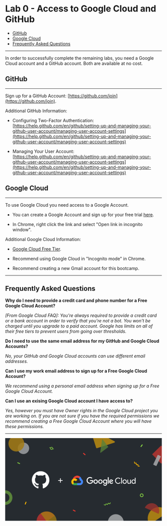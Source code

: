 # Lab 0 - Access to Google Cloud and GitHub

- [GitHub](#GitHub)
- [Google Cloud](#Google-Cloud)
- [Frequently Asked Questions](#Frequently-Asked-Questions)

---

In order to successfully complete the remaining labs, you need a Google Cloud account and a GitHub account. Both are available at no cost.

## GitHub

---

Sign up for a GitHub Account: [https://github.com/join](https://github.com/join).

Additional GitHub Information:

- Configuring Two-Factor Authentication: [https://help.github.com/en/github/setting-up-and-managing-your-github-user-account/managing-user-account-settings](https://help.github.com/en/github/setting-up-and-managing-your-github-user-account/managing-user-account-settings)

- Managing Your User Account: [https://help.github.com/en/github/setting-up-and-managing-your-github-user-account/managing-user-account-settings](https://help.github.com/en/github/setting-up-and-managing-your-github-user-account/managing-user-account-settings)

## Google Cloud

---

To use Google Cloud you need access to a Google Account.

- You can create a Google Account and sign up for your free trial [here](https://console.cloud.google.com/freetrial).

- In Chrome, right click the link and select "Open link in incognito window".

Additional Google Cloud Information:

- [Google Cloud Free Tier](https://cloud.google.com/free/docs/gcp-free-tier).

- Recommend using Google Cloud in "Incognito mode" in Chrome.

- Recommend creating a new Gmail account for this bootcamp.

---

## Frequently Asked Questions

**Why do I need to provide a credit card and phone number for a Free Google Cloud Account?**

*[From Google Cloud FAQ]: You're always required to provide a credit card or a bank account in order to verify that you're not a bot. You won't be charged until you upgrade to a paid account. Google has limits on all of their free tiers to prevent users from going over thresholds.*

**Do I need to use the same email address for my GitHub and Google Cloud Accounts?**

*No, your GitHub and Google Cloud accounts can use different email addresses.*

**Can I use my work email address to sign up for a Free Google Cloud Account?**

*We recommend using a personal email address when signing up for a Free Google Cloud Account.*

**Can I use an exising Google Cloud account I have access to?**

*Yes, however you must have Owner rights in the Google Cloud project you are working on. If you are not sure if you have the required permissions we recommend creating a Free Google Cloud Account where you will have these permissions.*

---

![GitHub+Google Cloud](images/lab_0_gh_gc.png)